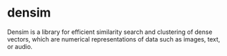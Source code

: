# densim
Densim is a library for efficient similarity search and clustering of dense vectors, which are numerical representations of data such as images, text, or audio.
